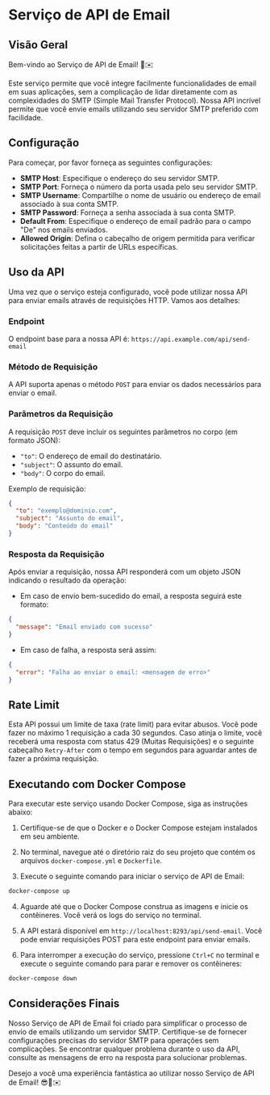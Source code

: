 # Serviço de API de Email

## Visão Geral

Bem-vindo ao Serviço de API de Email! 📧✉️

Este serviço permite que você integre facilmente funcionalidades de email em suas aplicações, sem a complicação de lidar diretamente com as complexidades do SMTP (Simple Mail Transfer Protocol). Nossa API incrível permite que você envie emails utilizando seu servidor SMTP preferido com facilidade.

## Configuração

Para começar, por favor forneça as seguintes configurações:

- **SMTP Host**: Especifique o endereço do seu servidor SMTP.
- **SMTP Port**: Forneça o número da porta usada pelo seu servidor SMTP.
- **SMTP Username**: Compartilhe o nome de usuário ou endereço de email associado à sua conta SMTP.
- **SMTP Password**: Forneça a senha associada à sua conta SMTP.
- **Default From**: Especifique o endereço de email padrão para o campo "De" nos emails enviados.
- **Allowed Origin**: Defina o cabeçalho de origem permitida para verificar solicitações feitas a partir de URLs específicas.

## Uso da API

Uma vez que o serviço esteja configurado, você pode utilizar nossa API para enviar emails através de requisições HTTP. Vamos aos detalhes:

### Endpoint

O endpoint base para a nossa API é: `https://api.example.com/api/send-email`

### Método de Requisição

A API suporta apenas o método `POST` para enviar os dados necessários para enviar o email.

### Parâmetros da Requisição

A requisição `POST` deve incluir os seguintes parâmetros no corpo (em formato JSON):

- `"to"`: O endereço de email do destinatário.
- `"subject"`: O assunto do email.
- `"body"`: O corpo do email.

Exemplo de requisição:

```json
{
  "to": "exemplo@dominio.com",
  "subject": "Assunto do email",
  "body": "Conteúdo do email"
}
```

### Resposta da Requisição

Após enviar a requisição, nossa API responderá com um objeto JSON indicando o resultado da operação:

- Em caso de envio bem-sucedido do email, a resposta seguirá este formato:

```json
{
  "message": "Email enviado com sucesso"
}
```

- Em caso de falha, a resposta será assim:

```json
{
  "error": "Falha ao enviar o email: <mensagem de erro>"
}
```

## Rate Limit

Esta API possui um limite de taxa (rate limit) para evitar abusos. Você pode fazer no máximo 1 requisição a cada 30 segundos. Caso atinja o limite, você receberá uma resposta com status 429 (Muitas Requisições) e o seguinte cabeçalho `Retry-After` com o tempo em segundos para aguardar antes de fazer a próxima requisição.

## Executando com Docker Compose

Para executar este serviço usando Docker Compose, siga as instruções abaixo:

1. Certifique-se de que o Docker e o Docker Compose estejam instalados em seu ambiente.

2. No terminal, navegue até o diretório raiz do seu projeto que contém os arquivos `docker-compose.yml` e `Dockerfile`.

3. Execute o seguinte comando para iniciar o serviço de API de Email:

```bash
docker-compose up
```

4. Aguarde até que o Docker Compose construa as imagens e inicie os contêineres. Você verá os logs do serviço no terminal.

5. A API estará disponível em `http://localhost:8293/api/send-email`. Você pode enviar requisições POST para este endpoint para enviar emails.

6. Para interromper a execução do serviço, pressione `Ctrl+C` no terminal e execute o seguinte comando para parar e remover os contêineres:

```bash
docker-compose down
```

## Considerações Finais

Nosso Serviço de API de Email foi criado para simplificar o processo de envio de emails utilizando um servidor SMTP. Certifique-se de fornecer configurações precisas do servidor SMTP para operações sem complicações. Se encontrar qualquer problema durante o uso da API, consulte as mensagens de erro na resposta para solucionar problemas.

Desejo a você uma experiência fantástica ao utilizar nosso Serviço de API de Email! 😎📧✉️
